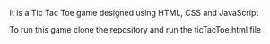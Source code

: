 It is a Tic Tac Toe game designed using HTML, CSS and JavaScript

To run this game clone the repository and run the ticTacToe.html file
